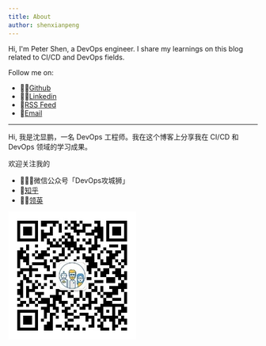 ```yaml
---
title: About
author: shenxianpeng
---
```


Hi, I'm Peter Shen, a DevOps engineer. I share my learnings on this blog related to CI/CD and DevOps fields.

Follow me on:

* 👨‍💻[Github](https://github.com/shenxianpeng)
* 🤙🏻[Linkedin](https://www.linkedin.com/in/xianpeng-shen/)
* 🚩[RSS Feed](https://shenxianpeng.github.io/atom.xml)
* 📧[Email](mailto:xianpeng.shen@gmail.com)

<!-- <a href="mailto:xianpeng.shen@gmail.com"><img title="Gmail" height="32" width="32" src="https://raw.githubusercontent.com/shenxianpeng/shenxianpeng/master/assets/gmail.svg"></a>
<a href="https://github.com/shenxianpeng"><img title="GitHub" height="32" width="32" src="https://raw.githubusercontent.com/shenxianpeng/shenxianpeng/master/assets/github.svg"></a>
<a href="https://www.linkedin.com/in/xianpeng-shen/"><img title="LinkedIn" height="32" width="32" src="https://raw.githubusercontent.com/shenxianpeng/shenxianpeng/master/assets/linkedin.svg"></a> -->

---

Hi, 我是沈显鹏，一名 DevOps 工程师。我在这个博客上分享我在 CI/CD 和 DevOps 领域的学习成果。

欢迎关注我的

* 👨🏼‍💻微信公众号「DevOps攻城狮」
* 🚩[知乎](https://www.zhihu.com/people/shenxianpeng)
* 🤙🏻[领英](https://www.linkedin.com/in/xianpeng-shen/)

![扫码关注微信公众号](index/qrcode.jpg)
